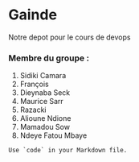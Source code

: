 # Gainde
Notre depot pour le cours de devops

### Membre du groupe :
  1. Sidiki Camara
  2. François
  3. Dieynaba Seck
  4. Maurice Sarr
  5. Razacki
  6. Alioune Ndione
  7. Mamadou Sow
  8. Ndeye Fatou Mbaye


``Use `code` in your Markdown file.``
  

